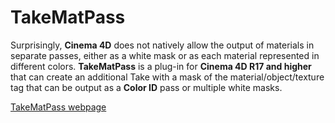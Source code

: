 # TakeMatPass

Surprisingly, **Cinema 4D** does not natively allow the output of materials in separate passes, either as a white mask or as each material represented in different colors. **TakeMatPass** is a plug-in for **Cinema 4D R17 and higher** that can create an additional Take with a mask of the material/object/texture tag that can be output as a **Color ID** pass or multiple white masks.

[TakeMatPass webpage](http://mikeudin.net/product/takematpass/)

